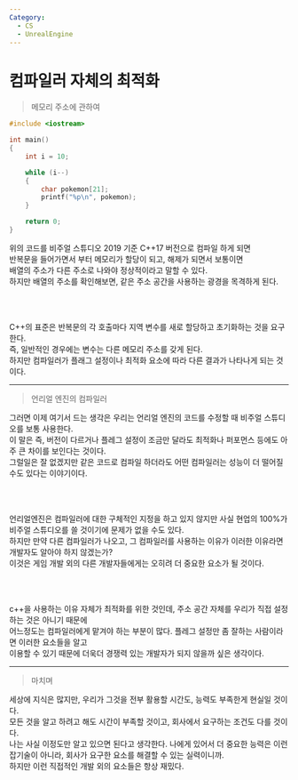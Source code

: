 ```yaml
---
Category:
  - CS
  - UnrealEngine
---
```


# 컴파일러 자체의 최적화

> 메모리 주소에 관하여

```c++
#include <iostream>

int main()
{
    int i = 10;

    while (i--)
    {
        char pokemon[21];
        printf("%p\n", pokemon);
    }

    return 0;
}
```

위의 코드를 비주얼 스튜디오 2019 기준 C++17 버전으로 컴파일 하게 되면   
반복문을 들어가면서 부터 메모리가 할당이 되고, 해제가 되면서 보통이면   
배열의 주소가 다른 주소로 나와야 정상적이라고 말할 수 있다.   
하지만 배열의 주소를 확인해보면, 같은 주소 공간을 사용하는 광경을 목격하게 된다.   

<br/><br/>

C++의 표준은 반복문의 각 호출마다 지역 변수를 새로 할당하고 초기화하는 것을 요구한다.   
즉, 일반적인 경우에는 변수는 다른 메모리 주소를 갖게 된다.   
하지만 컴파일러가 플래그 설정이나 최적화 요소에 따라 다른 결과가 나타나게 되는 것이다.   

***

> 언리얼 엔진의 컴파일러

그러면 이제 여기서 드는 생각은 우리는 언리얼 엔진의 코드를 수정할 때 비주얼 스튜디오를 보통 사용한다.   
이 말은 즉, 버전이 다르거나 플레그 설정이 조금만 달라도 최적화나 퍼포먼스 등에도 아주 큰 차이를 보인다는 것이다.   
그럴일은 잘 없겠지만 같은 코드로 컴파일 하더라도 어떤 컴파일러는 성능이 더 떨어질 수도 있다는 이야기이다.   

<br/><br/>


언리얼엔진은 컴파일러에 대한 구체적인 지정을 하고 있지 않지만 사실 현업의 100%가 비주얼 스튜디오를 쓸 것이기에 문제가 없을 수도 있다.   
하지만 만약 다른 컴파일러가 나오고, 그 컴파일러를 사용하는 이유가 이러한 이유라면 개발자도 알아야 하지 않겠는가?   
이것은 게임 개발 외의 다른 개발자들에게는 오히려 더 중요한 요소가 될 것이다.   

<br/><br/>

c++을 사용하는 이유 자체가 최적화를 위한 것인데, 주소 공간 자체를 우리가 직접 설정하는 것은 아니기 때문에   
어느정도는 컴파일러에게 맡겨야 하는 부분이 많다. 플레그 설정만 좀 잘하는 사람이라면 이러한 요소들을 알고   
이용할 수 있기 때문에 더욱더 경쟁력 있는 개발자가 되지 않을까 싶은 생각이다.   

***

> 마치며

세상에 지식은 많지만, 우리가 그것을 전부 활용할 시간도, 능력도 부족한게 현실일 것이다.   
모든 것을 알고 하려고 해도 시간이 부족할 것이고, 회사에서 요구하는 조건도 다를 것이다.   
나는 사실 이정도만 알고 있으면 된다고 생각한다. 나에게 있어서 더 중요한 능력은 이런   
잡기술이 아니라, 회사가 요구한 요소를 해결할 수 있는 실력이니까.   
하지만 이런 직접적인 개발 외의 요소들은 항상 재밌다.